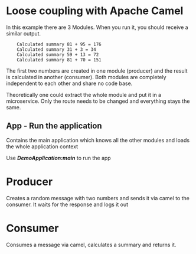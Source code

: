 # Loose coupling with Apache Camel

In this example there are 3 Modules.
When you run it, you should receive a similar output.

```
    Calculated summary 81 + 95 = 176 
    Calculated summary 31 + 3 = 34 
    Calculated summary 59 + 13 = 72 
    Calculated summary 81 + 70 = 151
```

The first two numbers are created in one module (producer) and the result is calculated in another (consumer).
Both modules are completely independent to each other and share no code base.

Theoretically one could extract the whole module and put it in a microservice. Only the route needs to be changed and everything stays the same.

## App - Run the application

Contains the main application which knows all the other modules and loads the whole application context

Use ***DemoApplication:main*** to run the app

# Producer

Creates a random message with two numbers and sends it via camel to the consumer. It waits for the response and logs it out

# Consumer

Consumes a message via camel, calculates a summary and returns it.